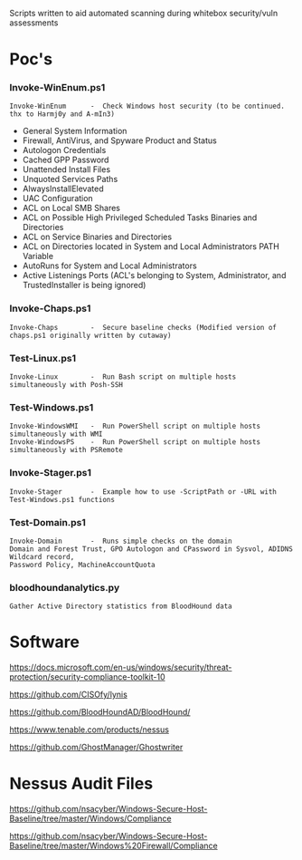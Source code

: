 Scripts written to aid automated scanning during whitebox security/vuln assessments

# Poc's
### Invoke-WinEnum.ps1
	Invoke-WinEnum		-  Check Windows host security (to be continued. thx to Harmj0y and A-mIn3)
* General System Information
* Firewall, AntiVirus, and Spyware Product and Status
* Autologon Credentials
* Cached GPP Password
* Unattended Install Files
* Unquoted Services Paths
* AlwaysInstallElevated
* UAC Configuration 
* ACL on Local SMB Shares
* ACL on Possible High Privileged Scheduled Tasks Binaries and Directories
* ACL on Service Binaries and Directories
* ACL on Directories located in System and Local Administrators PATH Variable
* AutoRuns for System and Local Administrators
* Active Listenings Ports
(ACL's belonging to System, Administrator, and TrustedInstaller is being ignored)
### Invoke-Chaps.ps1
	Invoke-Chaps		-  Secure baseline checks (Modified version of chaps.ps1 originally written by cutaway)
### Test-Linux.ps1
	Invoke-Linux		-  Run Bash script on multiple hosts simultaneously with Posh-SSH
### Test-Windows.ps1
	Invoke-WindowsWMI	-  Run PowerShell script on multiple hosts simultaneously with WMI
	Invoke-WindowsPS	-  Run PowerShell script on multiple hosts simultaneously with PSRemote
### Invoke-Stager.ps1
	Invoke-Stager		-  Example how to use -ScriptPath or -URL with Test-Windows.ps1 functions
### Test-Domain.ps1
	Invoke-Domain		-  Runs simple checks on the domain
	Domain and Forest Trust, GPO Autologon and CPassword in Sysvol, ADIDNS Wildcard record,
	Password Policy, MachineAccountQuota
### bloodhoundanalytics.py
	Gather Active Directory statistics from BloodHound data

# Software

https://docs.microsoft.com/en-us/windows/security/threat-protection/security-compliance-toolkit-10

https://github.com/CISOfy/lynis

https://github.com/BloodHoundAD/BloodHound/

https://www.tenable.com/products/nessus

https://github.com/GhostManager/Ghostwriter

# Nessus Audit Files
https://github.com/nsacyber/Windows-Secure-Host-Baseline/tree/master/Windows/Compliance

https://github.com/nsacyber/Windows-Secure-Host-Baseline/tree/master/Windows%20Firewall/Compliance
